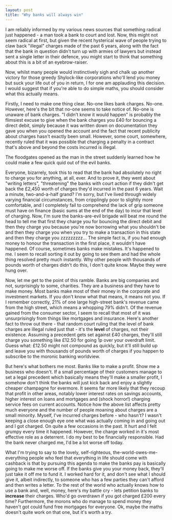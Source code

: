 ```yaml
---
layout: post
title: "Why banks will always win"
---
```

I am reliably informed by my various news sources that something radical just
happened - a man took a bank to court and lost. Now, this might not seem
radical at first, but given the recent hysterical wave of people trying to
claw back "illegal" charges made of the past 6 years, along with the fact that
the bank in question didn't turn up with armies of lawyers but instead sent a
single letter in their defence, you might start to think that something about
this is a bit of an eyebrow-raiser.

Now, whilst many people would instinctively sigh and chalk up another victory
for those greedy Shylock-like corporations who'll lend you money but suck your
life out of you in return, I for one am applauding this decision. I would
suggest that if you're able to do simple maths, you should consider what this
actually means.

Firstly, I need to make one thing clear. No-one likes bank charges. No-one.
However, here's the bit that no-one seems to take notice of. No-one is unaware
of bank charges. "I didn't know it would happen" is probably the flimsiest
excuse to give when the bank charges you £40 for bouncing a direct debit,
simply because it was written down on documentation they gave you when you
opened the account and the fact that recent publicity about charges hasn't
exactly been small. However, some court, somewhere, recently ruled that it was
possible that charging a penalty in a contract that's above and beyond the
costs incurred is illegal.

The floodgates opened as the man in the street suddenly learned how he could
make a few quick quid out of the evil banks.

Everyone, bizarrely, took this to read that the bank had absolutely no right
to charge you for anything, at all, ever. And to prove it, they went about
"writing letters", "threatening" the banks with court action if they didn't
get back the £2,450 worth of charges they'd incurred in the past 6 years. Wait
a minute, two-and-a-half grand? I'm sorry, but I've lived through widely
varying financial circumstances, from cripplingly poor to slightly more
comfortable, and I completely fail to comprehend the lack of grip someone must
have on finance (basic sums at the end of the day) to incur that level of
charging. Now, I'm sure the banks-are-evil brigade will beat me round the head
to tell me that first they charge you for bouncing the direct debit and then
they charge you because you're now borrowing what you shouldn't be and then
they charge you when you try to make a transaction in this state and then they
charge you zzzzzzzzz... The simple fact is, if you had enough money to honour
the transaction in the first place, it wouldn't have happened. Of course,
sometimes banks make mistakes. It's happened to me. I seem to recall sorting
it out by going to see them and had the whole thing resolved pretty much
instantly. Why other people with thousands of pounds worth of charges didn't
do this, I don't quite know. Maybe they were hung over.

Now, let me get to the point of this ramble. Banks are big companies and not,
surprisingly to some, charities. They are a business and they have to make
money. Most banks make most of their money in the corporate and investment
markets. If you don't know what that means, it means not you. If I remember
correctly, 21% of one large high-street bank's revenue came from the high
street, which means a whopping 79% didn't. Of the revenue gained from the
consumer sector, I seem to recall that most of it was unsurprisingly from
things like mortgages and insurance. Here's another fact to throw out there -
that random court ruling that the level of bank charges are illegal ruled just
that - it's the **level** of charges, not their existence. Assuming a
precedent gets set against £40 charges, they'll still charge you something
like £12.50 for going 1p over your overdraft limit. Guess what: £12.50 might
not compound as quickly, but it'll still build up and leave you with thousands
of pounds worth of charges if you happen to subscribe to the moronic banking
worldview.

But here's what bothers me most. Banks like to make a profit. Show me a
business who doesn't. If a small percentage of their customers manage to set a
legal precedent which basically means they'll make a smaller profit, I somehow
don't think the banks will just kick back and enjoy a slightly cheaper
champagne for evermore. It seems far more likely that they recoup that profit
in other areas, notably lower interest rates on savings accounts, higher
interest on loans and mortgages and (shock horror!) charging service fees on
current accounts. Notice how the above list affects pretty much everyone and
the number of people moaning about charges are a small minority. Myself, I've
incurred charges before - who hasn't? I wasn't keeping a close enough eye one
what was actually coming in and going out and I got charged. On quite a few
occasions in the past. It hurt and I felt grumpy every time it happened.
However, the charge worked in it's most effective role as a deterrent. I do my
best to be financially responsible. Had the bank never charged me, I'd be a
lot worse off today.

What I'm trying to say to the lovely, self-righteous, the-world-owes-me-
everything people who feel that everything in life should come with cashback
is that by pursuing this agenda to make the banks pay is basically going to
make me worse off. If the banks give you your money back, they'll just take it
off me to fund it. I worked hard for it, and don't see what I should give it,
albeit indirectly, to someone who has a few parties they can't afford and then
writes a letter. To the rest of the world who actually knows how to use a bank
and, well, money, here's my battle cry - lets petition banks to **increase**
their charges. Who'd go overdrawn if you got charged £200 every time?
Furthermore, the morons who do manage to spend money they haven't got could
fund free mortgages for everyone. Ok, maybe the maths doesn't quite work on
that one, but it's worth a try.
